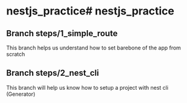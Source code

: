 # nestjs_practice# nestjs_practice

## Branch steps/1_simple_route
This branch helps us understand how to set barebone of the app from scratch

## Branch steps/2_nest_cli
This branch will help us know how to setup a project with nest cli (Generator)